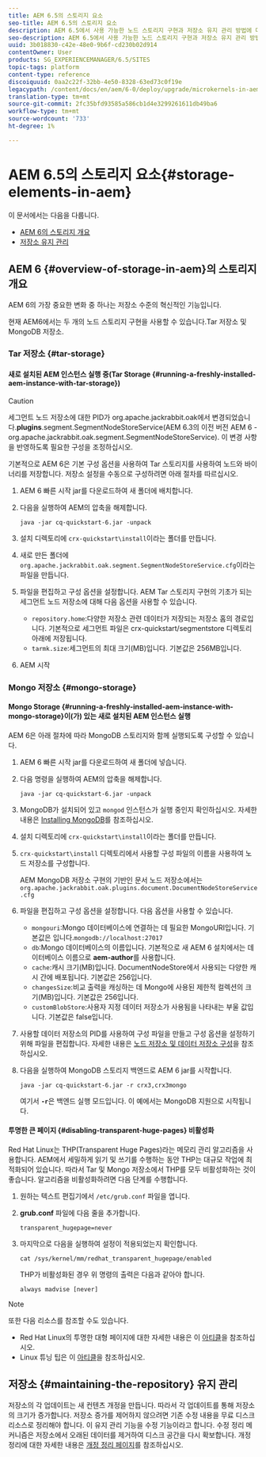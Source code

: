 ```yaml
---
title: AEM 6.5의 스토리지 요소
seo-title: AEM 6.5의 스토리지 요소
description: AEM 6.5에서 사용 가능한 노드 스토리지 구현과 저장소 유지 관리 방법에 대해 알아봅니다.
seo-description: AEM 6.5에서 사용 가능한 노드 스토리지 구현과 저장소 유지 관리 방법에 대해 알아봅니다.
uuid: 3b018830-c42e-48e0-9b6f-cd230b02d914
contentOwner: User
products: SG_EXPERIENCEMANAGER/6.5/SITES
topic-tags: platform
content-type: reference
discoiquuid: 0aa2c22f-32bb-4e50-8328-63ed73c0f19e
legacypath: /content/docs/en/aem/6-0/deploy/upgrade/microkernels-in-aem-6-0
translation-type: tm+mt
source-git-commit: 2fc35bfd93585a586cb1d4e3299261611db49ba6
workflow-type: tm+mt
source-wordcount: '733'
ht-degree: 1%

---
```



# AEM 6.5의 스토리지 요소{#storage-elements-in-aem}

이 문서에서는 다음을 다룹니다.

* [AEM 6의 스토리지 개요](/help/sites-deploying/storage-elements-in-aem-6.md#overview-of-storage-in-aem)
* [저장소 유지 관리](/help/sites-deploying/storage-elements-in-aem-6.md#maintaining-the-repository)

## AEM 6 {#overview-of-storage-in-aem}의 스토리지 개요

AEM 6의 가장 중요한 변화 중 하나는 저장소 수준의 혁신적인 기능입니다.

현재 AEM6에서는 두 개의 노드 스토리지 구현을 사용할 수 있습니다.Tar 저장소 및 MongoDB 저장소.

### Tar 저장소 {#tar-storage}

#### 새로 설치된 AEM 인스턴스 실행 중(Tar Storage {#running-a-freshly-installed-aem-instance-with-tar-storage})

>[!CAUTION]
>
>세그먼트 노드 저장소에 대한 PID가 org.apache.jackrabbit.oak에서 변경되었습니다.**plugins**.segment.SegmentNodeStoreService(AEM 6.3의 이전 버전 AEM 6 - org.apache.jackrabbit.oak.segment.SegmentNodeStoreService). 이 변경 사항을 반영하도록 필요한 구성을 조정하십시오.

기본적으로 AEM 6은 기본 구성 옵션을 사용하여 Tar 스토리지를 사용하여 노드와 바이너리를 저장합니다. 저장소 설정을 수동으로 구성하려면 아래 절차를 따르십시오.

1. AEM 6 빠른 시작 jar를 다운로드하여 새 폴더에 배치합니다.
1. 다음을 실행하여 AEM의 압축을 해제합니다.

   `java -jar cq-quickstart-6.jar -unpack`

1. 설치 디렉토리에 `crx-quickstart\install`이라는 폴더를 만듭니다.

1. 새로 만든 폴더에 `org.apache.jackrabbit.oak.segment.SegmentNodeStoreService.cfg`이라는 파일을 만듭니다.

1. 파일을 편집하고 구성 옵션을 설정합니다. AEM Tar 스토리지 구현의 기초가 되는 세그먼트 노드 저장소에 대해 다음 옵션을 사용할 수 있습니다.

   * `repository.home`:다양한 저장소 관련 데이터가 저장되는 저장소 홈의 경로입니다. 기본적으로 세그먼트 파일은 crx-quickstart/segmentstore 디렉토리 아래에 저장됩니다.
   * `tarmk.size`:세그먼트의 최대 크기(MB)입니다. 기본값은 256MB입니다.

1. AEM 시작

### Mongo 저장소 {#mongo-storage}

#### Mongo Storage {#running-a-freshly-installed-aem-instance-with-mongo-storage}이(가) 있는 새로 설치된 AEM 인스턴스 실행

AEM 6은 아래 절차에 따라 MongoDB 스토리지와 함께 실행되도록 구성할 수 있습니다.

1. AEM 6 빠른 시작 jar를 다운로드하여 새 폴더에 넣습니다.
1. 다음 명령을 실행하여 AEM의 압축을 해제합니다.

   `java -jar cq-quickstart-6.jar -unpack`

1. MongoDB가 설치되어 있고 `mongod` 인스턴스가 실행 중인지 확인하십시오. 자세한 내용은 [Installing MongoDB](https://docs.mongodb.org/manual/installation/)를 참조하십시오.
1. 설치 디렉토리에 `crx-quickstart\install`이라는 폴더를 만듭니다.
1. `crx-quickstart\install` 디렉토리에서 사용할 구성 파일의 이름을 사용하여 노드 저장소를 구성합니다.

   AEM MongoDB 저장소 구현의 기반인 문서 노드 저장소에서는 `org.apache.jackrabbit.oak.plugins.document.DocumentNodeStoreService.cfg`

1. 파일을 편집하고 구성 옵션을 설정합니다. 다음 옵션을 사용할 수 있습니다.

   * `mongouri`:Mongo  [](https://docs.mongodb.org/manual/reference/connection-string/) 데이터베이스에 연결하는 데 필요한 MongoURI입니다. 기본값은 입니다.`mongodb://localhost:27017`
   * `db`:Mongo 데이터베이스의 이름입니다. 기본적으로 새 AEM 6 설치에서는 데이터베이스 이름으로 **aem-author**&#x200B;를 사용합니다.
   * `cache`:캐시 크기(MB)입니다. DocumentNodeStore에서 사용되는 다양한 캐시 간에 배포됩니다. 기본값은 256입니다.
   * `changesSize`:비교 출력을 캐싱하는 데 Mongo에 사용된 제한적 컬렉션의 크기(MB)입니다. 기본값은 256입니다.
   * `customBlobStore`:사용자 지정 데이터 저장소가 사용됨을 나타내는 부울 값입니다. 기본값은 false입니다.

1. 사용할 데이터 저장소의 PID를 사용하여 구성 파일을 만들고 구성 옵션을 설정하기 위해 파일을 편집합니다. 자세한 내용은 [노드 저장소 및 데이터 저장소 구성](/help/sites-deploying/data-store-config.md)을 참조하십시오.

1. 다음을 실행하여 MongoDB 스토리지 백엔드로 AEM 6 jar를 시작합니다.

   ```shell
   java -jar cq-quickstart-6.jar -r crx3,crx3mongo
   ```

   여기서 **`-r`**&#x200B;은 백엔드 실행 모드입니다. 이 예에서는 MongoDB 지원으로 시작됩니다.

#### 투명한 큰 페이지 {#disabling-transparent-huge-pages} 비활성화

Red Hat Linux는 THP(Transparent Huge Pages)라는 메모리 관리 알고리즘을 사용합니다. AEM에서 세밀하게 읽기 및 쓰기를 수행하는 동안 THP는 대규모 작업에 최적화되어 있습니다. 따라서 Tar 및 Mongo 저장소에서 THP를 모두 비활성화하는 것이 좋습니다. 알고리즘을 비활성화하려면 다음 단계를 수행합니다.

1. 원하는 텍스트 편집기에서 `/etc/grub.conf` 파일을 엽니다.
1. **grub.conf** 파일에 다음 줄을 추가합니다.

   ```
   transparent_hugepage=never
   ```

1. 마지막으로 다음을 실행하여 설정이 적용되었는지 확인합니다.

   ```
   cat /sys/kernel/mm/redhat_transparent_hugepage/enabled
   ```

   THP가 비활성화된 경우 위 명령의 출력은 다음과 같아야 합니다.

   ```
   always madvise [never]
   ```

>[!NOTE]
>
>또한 다음 리소스를 참조할 수도 있습니다.
>
>* Red Hat Linux의 투명한 대형 페이지에 대한 자세한 내용은 이 [아티클](https://access.redhat.com/solutions/46111)을 참조하십시오.
>* Linux 튜닝 팁은 이 [아티클](https://helpx.adobe.com/experience-manager/kb/performance-tuning-tips.html)을 참조하십시오.

>



## 저장소 {#maintaining-the-repository} 유지 관리

저장소의 각 업데이트는 새 컨텐츠 개정을 만듭니다. 따라서 각 업데이트를 통해 저장소의 크기가 증가합니다. 저장소 증가를 제어하지 않으려면 기존 수정 내용을 무료 디스크 리소스로 정리해야 합니다. 이 유지 관리 기능을 수정 기능이라고 합니다. 수정 정리 메커니즘은 저장소에서 오래된 데이터를 제거하여 디스크 공간을 다시 확보합니다. 개정 정리에 대한 자세한 내용은 [개정 정리 페이지](/help/sites-deploying/revision-cleanup.md)를 참조하십시오.
